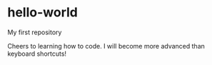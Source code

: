 # hello-world
My first repository

Cheers to learning how to code. 
I will become more advanced than keyboard shortcuts!
